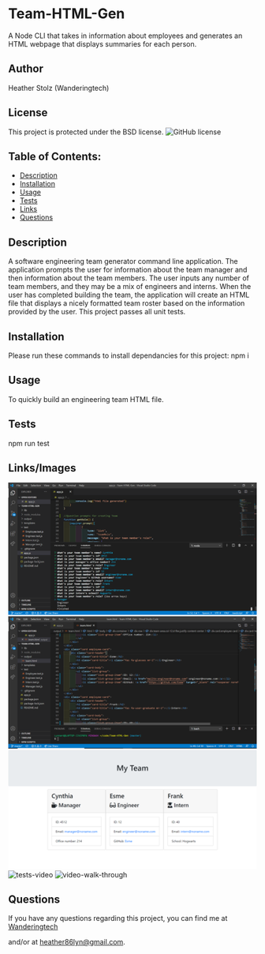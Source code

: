 # Team-HTML-Gen
A Node CLI that takes in information about employees and generates an HTML webpage that displays summaries for each person.

## Author

Heather Stolz (Wanderingtech)

## License

This project is protected under the BSD license.
![GitHub license](https://img.shields.io/badge/license-BSD-blue.svg)   

## Table of Contents:

* [Description](#description)
* [Installation](#installation)
* [Usage](#usage)
* [Tests](#tests)
* [Links](#links)
* [Questions](#questions)

## Description

 A software engineering team generator command line application. The application prompts the user for information about the team manager and then information about the team members. The user inputs any number of team members, and they may be a mix of engineers and interns. When the user has completed building the team, the application will create an HTML file that displays a nicely formatted team roster based on the information provided by the user. 
 This project passes all unit tests. 

## Installation

Please run these commands to install dependancies for this project: npm i

## Usage

To quickly build an engineering team HTML file.

## Tests

npm run test

## Links/Images

![image](./assets/teambuildnode.png)
![image](./assets/htmloutput.png)
![image](./assets/htmlbrowser.png)
![tests-video](https://drive.google.com/file/d/11LQca-NocVhOI9a5wk549u0zgBQkbfy3/view?usp=sharing)
![video-walk-through](https://drive.google.com/file/d/1YesA5FenQbhqxLMNhZsBcBaoqR6zLQfx/view?usp=sharinggit)
## Questions

If you have any questions regarding this project, you can find me at [Wanderingtech](https://github.com/Wanderingtech) 

and/or at heather86lyn@gmail.com.